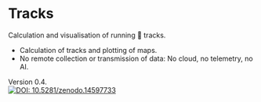 # Tracks
Calculation and visualisation of running 🏃 tracks.

- Calculation of tracks and plotting of maps.
- No remote collection or transmission of data: No cloud, no telemetry, no AI.

Version 0.4.  
[![DOI: 10.5281/zenodo.14597733](https://zenodo.org/badge/DOI/10.5281/zenodo.14597733.svg)](https://doi.org/10.5281/zenodo.14597733)
